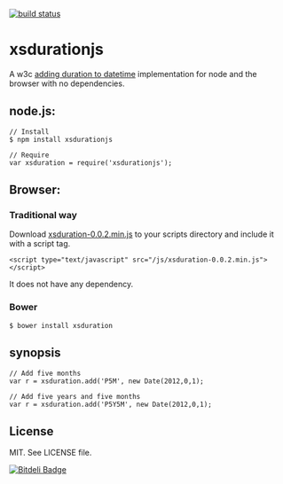 [![build status](https://secure.travis-ci.org/revington/xsdurationjs.png)](http://travis-ci.org/revington/xsdurationjs)
# xsdurationjs

A w3c [adding duration to datetime](http://www.w3.org/TR/xmlschema-2/#adding-durations-to-dateTimes) implementation for node and the browser with no dependencies.

## node.js:

	// Install
	$ npm install xsdurationjs

	// Require
	var xsduration = require('xsdurationjs');

## Browser:

### Traditional way

Download [xsduration-0.0.2.min.js](https://raw.githubusercontent.com/revington/xsdurationjs/master/xsduration-0.0.2.min.js) to your scripts directory and include it with a script tag.

	<script type="text/javascript" src="/js/xsduration-0.0.2.min.js"></script>

It does not have any dependency.

### Bower

	$ bower install xsduration

synopsis
--------

	
	// Add five months
	var r =	xsduration.add('P5M', new Date(2012,0,1);

	// Add five years and five months
	var r =	xsduration.add('P5Y5M', new Date(2012,0,1);

License
-------
MIT. See LICENSE file.



[![Bitdeli Badge](https://d2weczhvl823v0.cloudfront.net/revington/xsdurationjs/trend.png)](https://bitdeli.com/free "Bitdeli Badge")

